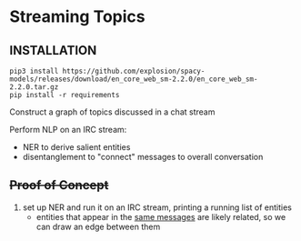 # Streaming Topics

## INSTALLATION
```
pip3 install https://github.com/explosion/spacy-models/releases/download/en_core_web_sm-2.2.0/en_core_web_sm-2.2.0.tar.gz
pip install -r requirements
```


Construct a graph of topics discussed in a chat stream

Perform NLP on an IRC stream:
- NER to derive salient entities
- disentanglement to "connect" messages to overall conversation


## ~~Proof of Concept~~
1. set up NER and run it on an IRC stream, printing a running list of entities 
	* entities that appear in the [same messages](https://github.com/JohnSnowLabs/spark-nlp-workshop/blob/master/tutorials/jupyter/4-%20Entity%20Recognizer%20DL.ipynb) are likely related, so we can draw an edge between them
```

```
